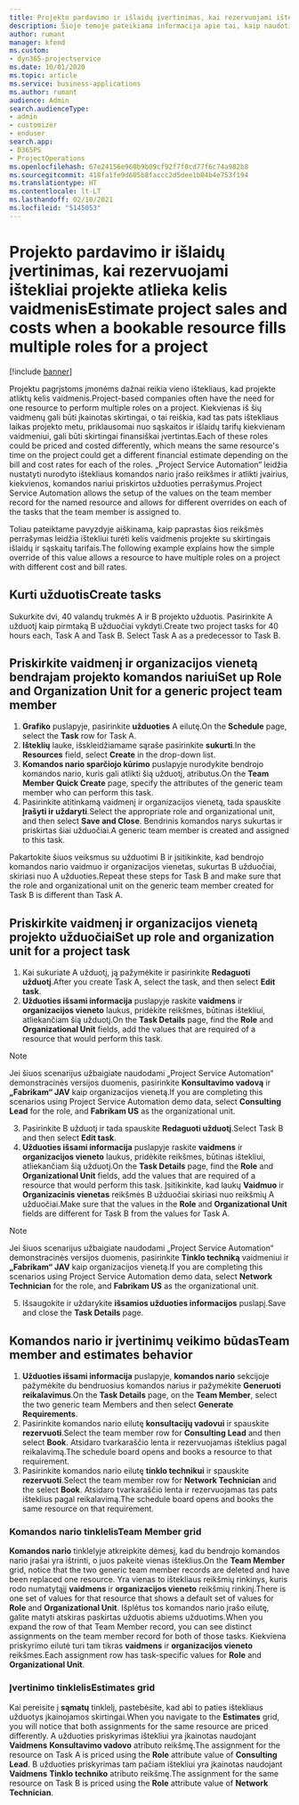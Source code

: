 ```yaml
---
title: Projekto pardavimo ir išlaidų įvertinimas, kai rezervuojami ištekliai projekte atlieka kelis vaidmenis
description: Šioje temoje pateikiama informacija apie tai, kaip naudoti kainodaros dimensijas, skirtas išteklių, kurie projekte atlieka kelis vaidmenis, kainodarai ir įkainojimui palaikyti.
author: rumant
manager: kfend
ms.custom:
- dyn365-projectservice
ms.date: 10/01/2020
ms.topic: article
ms.service: business-applications
ms.author: rumant
audience: Admin
search.audienceType:
- admin
- customizer
- enduser
search.app:
- D365PS
- ProjectOperations
ms.openlocfilehash: 67e24156e960b9b09cf92f7f0cd77f6c74a982b8
ms.sourcegitcommit: 418fa1fe9d605b8faccc2d5dee1b04b4e753f194
ms.translationtype: HT
ms.contentlocale: lt-LT
ms.lasthandoff: 02/10/2021
ms.locfileid: "5145053"
---
```

# <a name="estimate-project-sales-and-costs-when-a-bookable-resource-fills-multiple-roles-for-a-project"></a><span data-ttu-id="05945-103">Projekto pardavimo ir išlaidų įvertinimas, kai rezervuojami ištekliai projekte atlieka kelis vaidmenis</span><span class="sxs-lookup"><span data-stu-id="05945-103">Estimate project sales and costs when a bookable resource fills multiple roles for a project</span></span> 

[!include [banner](../includes/psa-now-project-operations.md)]

<span data-ttu-id="05945-104">Projektu pagrįstoms įmonėms dažnai reikia vieno ištekliaus, kad projekte atliktų kelis vaidmenis.</span><span class="sxs-lookup"><span data-stu-id="05945-104">Project-based companies often have the need for one resource to perform multiple roles on a project.</span></span> <span data-ttu-id="05945-105">Kiekvienas iš šių vaidmenų gali būti įkainotas skirtingai, o tai reiškia, kad tas pats ištekliaus laikas projekto metu, priklausomai nuo sąskaitos ir išlaidų tarifų kiekvienam vaidmeniui, gali būti skirtingai finansiškai įvertintas.</span><span class="sxs-lookup"><span data-stu-id="05945-105">Each of these roles could be priced and costed differently, which means the same resource's time on the project could get a different financial estimate depending on the bill and cost rates for each of the roles.</span></span> <span data-ttu-id="05945-106">„Project Service Automation“ leidžia nustatyti nurodyto ištekliaus komandos nario įrašo reikšmes ir atlikti įvairius, kiekvienos, komandos nariui priskirtos užduoties perrašymus.</span><span class="sxs-lookup"><span data-stu-id="05945-106">Project Service Automation allows the setup of the values on the team member record for the named resource and allows for different overrides on each of the tasks that the team member is assigned to.</span></span>

<span data-ttu-id="05945-107">Toliau pateiktame pavyzdyje aiškinama, kaip paprastas šios reikšmės perrašymas leidžia ištekliui turėti kelis vaidmenis projekte su skirtingais išlaidų ir sąskaitų tarifais.</span><span class="sxs-lookup"><span data-stu-id="05945-107">The following example  explains how the simple override of this value allows a resource to have multiple roles on a project with different cost and bill rates.</span></span>

## <a name="create-tasks"></a><span data-ttu-id="05945-108">Kurti užduotis</span><span class="sxs-lookup"><span data-stu-id="05945-108">Create tasks</span></span>
<span data-ttu-id="05945-109">Sukurkite dvi, 40 valandų trukmės A ir B projekto užduotis. Pasirinkite A užduotį kaip pirmtaką B užduočiai vykdyti.</span><span class="sxs-lookup"><span data-stu-id="05945-109">Create two project tasks for 40 hours each, Task A and Task B. Select Task A as a predecessor to Task B.</span></span>

## <a name="set-up-role-and-organization-unit-for-a-generic-project-team-member"></a><span data-ttu-id="05945-110">Priskirkite vaidmenį ir organizacijos vienetą bendrajam projekto komandos nariui</span><span class="sxs-lookup"><span data-stu-id="05945-110">Set up Role and Organization Unit for a generic project team member</span></span>

1. <span data-ttu-id="05945-111">**Grafiko** puslapyje, pasirinkite **užduoties** A eilutę.</span><span class="sxs-lookup"><span data-stu-id="05945-111">On the **Schedule** page, select the **Task** row for Task A.</span></span> 
2. <span data-ttu-id="05945-112">**Išteklių** lauke, išskleidžiamame sąraše pasirinkite **sukurti**.</span><span class="sxs-lookup"><span data-stu-id="05945-112">In the **Resources** field, select **Create** in the drop-down list.</span></span>
3. <span data-ttu-id="05945-113">**Komandos nario sparčiojo kūrimo** puslapyje nurodykite bendrojo komandos nario, kuris gali atlikti šią užduotį, atributus.</span><span class="sxs-lookup"><span data-stu-id="05945-113">On the **Team Member Quick Create** page, specify the attributes of the generic team member who can perform this task.</span></span>
4. <span data-ttu-id="05945-114">Pasirinkite atitinkamą vaidmenį ir organizacijos vienetą, tada spauskite **Įrašyti ir uždaryti**.</span><span class="sxs-lookup"><span data-stu-id="05945-114">Select the appropriate role and organizational unit, and then select **Save and Close**.</span></span> <span data-ttu-id="05945-115">Bendrinis komandos narys sukurtas ir priskirtas šiai užduočiai.</span><span class="sxs-lookup"><span data-stu-id="05945-115">A generic team member is created and assigned to this task.</span></span> 

<span data-ttu-id="05945-116">Pakartokite šiuos veiksmus su užduotimi B ir įsitikinkite, kad bendrojo komandos nario vaidmuo ir organizacijos vienetas, sukurtas B užduočiai, skiriasi nuo A užduoties.</span><span class="sxs-lookup"><span data-stu-id="05945-116">Repeat these steps for Task B and make sure that the role and organizational unit on the generic team member created for Task B is different than Task A.</span></span> 

## <a name="set-up-role-and-organization-unit-for-a-project-task"></a><span data-ttu-id="05945-117">Priskirkite vaidmenį ir organizacijos vienetą projekto užduočiai</span><span class="sxs-lookup"><span data-stu-id="05945-117">Set up role and organization unit for a project task</span></span>

1. <span data-ttu-id="05945-118">Kai sukuriate A užduotį, ją pažymėkite ir pasirinkite **Redaguoti užduotį**.</span><span class="sxs-lookup"><span data-stu-id="05945-118">After you create Task A, select the task, and then select **Edit task**.</span></span>
2. <span data-ttu-id="05945-119">**Užduoties išsami informacija** puslapyje raskite **vaidmens** ir **organizacijos vieneto** laukus, pridėkite reikšmes, būtinas ištekliui, atliekančiam šią užduotį.</span><span class="sxs-lookup"><span data-stu-id="05945-119">On the **Task Details** page, find the **Role** and **Organizational Unit** fields, add the values that are required of a resource that would perform this task.</span></span> 

  > [!NOTE]
  > <span data-ttu-id="05945-120">Jei šiuos scenarijus užbaigiate naudodami „Project Service Automation“ demonstracinės versijos duomenis, pasirinkite **Konsultavimo vadovą** ir **„Fabrikam“ JAV** kaip organizacijos vienetą.</span><span class="sxs-lookup"><span data-stu-id="05945-120">If you are completing this scenarios using Project Service Automation demo data, select **Consulting Lead** for the role, and **Fabrikam US** as the organizational unit.</span></span>

3. <span data-ttu-id="05945-121">Pasirinkite B užduotį ir tada spauskite **Redaguoti užduotį**.</span><span class="sxs-lookup"><span data-stu-id="05945-121">Select Task B and then select **Edit task**.</span></span>
4. <span data-ttu-id="05945-122">**Užduoties išsami informacija** puslapyje raskite **vaidmens** ir **organizacijos vieneto** laukus, pridėkite reikšmes, būtinas ištekliui, atliekančiam šią užduotį.</span><span class="sxs-lookup"><span data-stu-id="05945-122">On the **Task Details** page, find the **Role** and **Organizational Unit** fields, add the values that are required of a resource that would perform this task.</span></span> <span data-ttu-id="05945-123">Įsitikinkite, kad laukų **Vaidmuo** ir **Organizacinis vienetas** reikšmės B užduočiai skiriasi nuo reikšmių A užduočiai.</span><span class="sxs-lookup"><span data-stu-id="05945-123">Make sure that the values in the **Role** and **Organizational Unit** fields are different for Task B from the values for Task A.</span></span> 

  > [!NOTE]
  > <span data-ttu-id="05945-124">Jei šiuos scenarijus užbaigiate naudodami „Project Service Automation“ demonstracinės versijos duomenis, pasirinkite **Tinklo techniką** vaidmeniui ir **„Fabrikam“ JAV** kaip organizacijos vienetą.</span><span class="sxs-lookup"><span data-stu-id="05945-124">If you are completing this scenarios using Project Service Automation demo data, select **Network Technician** for the role, and **Fabrikam US** as the organizational unit.</span></span>

5. <span data-ttu-id="05945-125">Išsaugokite ir uždarykite **išsamios užduoties informacijos** puslapį.</span><span class="sxs-lookup"><span data-stu-id="05945-125">Save and close the **Task Details** page.</span></span> 

## <a name="team-member-and-estimates-behavior"></a><span data-ttu-id="05945-126">Komandos nario ir įvertinimų veikimo būdas</span><span class="sxs-lookup"><span data-stu-id="05945-126">Team member and estimates behavior</span></span> 

1. <span data-ttu-id="05945-127">**Užduoties išsami informacija** puslapyje, **komandos nario** sekcijoje pažymėkite du bendruosius komandos narius ir pažymėkite **Generuoti reikalavimus**.</span><span class="sxs-lookup"><span data-stu-id="05945-127">On the **Task Details** page, on the **Team Member**, select the two generic team Members and then select **Generate Requirements**.</span></span> 
2. <span data-ttu-id="05945-128">Pasirinkite komandos nario eilutę **konsultacijų vadovui** ir spauskite **rezervuoti**.</span><span class="sxs-lookup"><span data-stu-id="05945-128">Select the team member row for **Consulting Lead** and then select **Book**.</span></span> <span data-ttu-id="05945-129">Atsidaro tvarkaraščio lenta ir rezervuojamas išteklius pagal reikalavimą.</span><span class="sxs-lookup"><span data-stu-id="05945-129">The schedule board opens and books a resource to that requirement.</span></span>
3. <span data-ttu-id="05945-130">Pasirinkite komandos nario eilutę **tinklo technikui** ir spauskite **rezervuoti**.</span><span class="sxs-lookup"><span data-stu-id="05945-130">Select the team member row for **Network Technician** and the select **Book**.</span></span> <span data-ttu-id="05945-131">Atsidaro tvarkaraščio lenta ir rezervuojamas tas pats išteklius pagal reikalavimą.</span><span class="sxs-lookup"><span data-stu-id="05945-131">The schedule board opens and books the same resource on that requirement.</span></span>

### <a name="team-member-grid"></a><span data-ttu-id="05945-132">Komandos nario tinklelis</span><span class="sxs-lookup"><span data-stu-id="05945-132">Team Member grid</span></span> 
<span data-ttu-id="05945-133">**Komandos nario** tinklelyje atkreipkite dėmesį, kad du bendrojo komandos nario įrašai yra ištrinti, o juos pakeitė vienas išteklius.</span><span class="sxs-lookup"><span data-stu-id="05945-133">On the **Team Member** grid, notice that the two generic team member records are deleted and have been replaced one resource.</span></span> <span data-ttu-id="05945-134">Yra vienas to ištekliaus reikšmių rinkinys, kuris rodo numatytąjį **vaidmens** ir **organizacijos vieneto** reikšmių rinkinį.</span><span class="sxs-lookup"><span data-stu-id="05945-134">There is one set of values for that resource that shows a default set of values for **Role** and **Organizational Unit**.</span></span>
<span data-ttu-id="05945-135">Išplėtus tos komandos nario įrašo eilutę, galite matyti atskiras paskirtas užduotis abiems užduotims.</span><span class="sxs-lookup"><span data-stu-id="05945-135">When you expand the row of that Team Member record, you can see distinct assignments on the team member record for both of those tasks.</span></span> <span data-ttu-id="05945-136">Kiekviena priskyrimo eilutė turi tam tikras **vaidmens** ir **organizacijos vieneto** reikšmes.</span><span class="sxs-lookup"><span data-stu-id="05945-136">Each assignment row has task-specific values for **Role** and **Organizational Unit**.</span></span> 

### <a name="estimates-grid"></a><span data-ttu-id="05945-137">Įvertinimo tinklelis</span><span class="sxs-lookup"><span data-stu-id="05945-137">Estimates grid</span></span> 
<span data-ttu-id="05945-138">Kai pereisite į **sąmatų** tinklelį, pastebėsite, kad abi to paties ištekliaus užduotys įkainojamos skirtingai.</span><span class="sxs-lookup"><span data-stu-id="05945-138">When you navigate to the **Estimates** grid, you will notice that both assignments for the same resource are priced differently.</span></span>
<span data-ttu-id="05945-139">A užduoties priskyrimas ištekliui yra įkainotas naudojant **Vaidmens** **Konsultavimo vadovo** atributo reikšmę.</span><span class="sxs-lookup"><span data-stu-id="05945-139">The assignment for the resource on Task A is priced using the **Role** attribute value of **Consulting Lead**.</span></span> <span data-ttu-id="05945-140">B užduoties priskyrimas tam pačiam ištekliui yra įkainotas naudojant **Vaidmens** **Tinklo techniko** atributo reikšmę.</span><span class="sxs-lookup"><span data-stu-id="05945-140">The assignment for the same resource on Task B is priced using the **Role** attribute value of **Network Technician**.</span></span>

